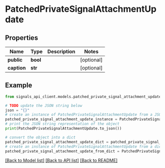 # PatchedPrivateSignalAttachmentUpdate


## Properties

Name | Type | Description | Notes
------------ | ------------- | ------------- | -------------
**public** | **bool** |  | [optional] 
**caption** | **str** |  | [optional] 

## Example

```python
from signals_api_client.models.patched_private_signal_attachment_update import PatchedPrivateSignalAttachmentUpdate

# TODO update the JSON string below
json = "{}"
# create an instance of PatchedPrivateSignalAttachmentUpdate from a JSON string
patched_private_signal_attachment_update_instance = PatchedPrivateSignalAttachmentUpdate.from_json(json)
# print the JSON string representation of the object
print(PatchedPrivateSignalAttachmentUpdate.to_json())

# convert the object into a dict
patched_private_signal_attachment_update_dict = patched_private_signal_attachment_update_instance.to_dict()
# create an instance of PatchedPrivateSignalAttachmentUpdate from a dict
patched_private_signal_attachment_update_from_dict = PatchedPrivateSignalAttachmentUpdate.from_dict(patched_private_signal_attachment_update_dict)
```
[[Back to Model list]](../README.md#documentation-for-models) [[Back to API list]](../README.md#documentation-for-api-endpoints) [[Back to README]](../README.md)


